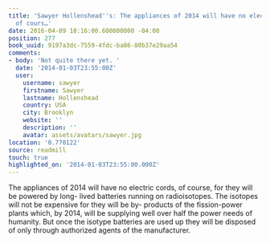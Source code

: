 ```yaml
---
title: 'Sawyer Hollenshead''s: The appliances of 2014 will have no electric cords,
  of cours…'
date: 2016-04-09 18:16:00.600000000 -04:00
position: 277
book_uuid: 9197a3dc-7559-4fdc-ba86-80b37e29aa54
comments:
- body: 'Not quite there yet. '
  date: '2014-01-03T23:55:00Z'
  user:
    username: sawyer
    firstname: Sawyer
    lastname: Hollenshead
    country: USA
    city: Brooklyn
    website: ''
    description: ''
    avatar: assets/avatars/sawyer.jpg
location: '0.770122'
source: readmill
touch: true
highlighted_on: '2014-01-03T23:55:00.000Z'
---
```


The appliances of 2014 will have no electric cords, of course, for they will be powered by long- lived batteries running on radioisotopes. The isotopes will not be expensive for they will be by- products of the fission-power plants which, by 2014, will be supplying well over half the power needs of humanity. But once the isotype batteries are used up they will be disposed of only through authorized agents of the manufacturer.